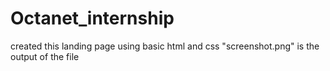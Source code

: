 # Octanet_internship
created this landing page using basic html and css
"screenshot.png" is the output of the file

